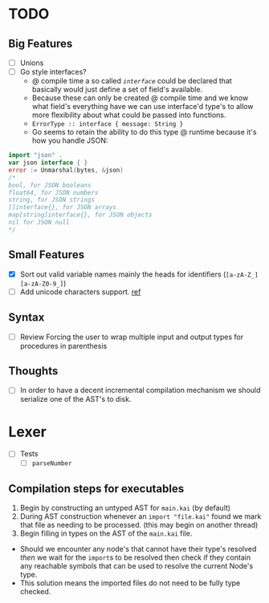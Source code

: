 
# TODO

## Big Features
- [ ] Unions
- [ ] Go style interfaces?
  - @ compile time a so called _`interface`_ could be declared that basically would just define a set of field's available.
  - Because these can only be created @ compile time and we know what field's everything have we can use interface'd type's to allow more flexibility about what could be passed into functions.
  - `ErrorType :: interface { message: String }`
  - Go seems to retain the ability to do this type @ runtime because it's how you handle JSON:
```go
import "json" .
var json interface { }
error := Unmarshal(bytes, &json)
/*
bool, for JSON booleans
float64, for JSON numbers
string, for JSON strings
[]interface{}, for JSON arrays
map[string]interface{}, for JSON objects
nil for JSON null
*/
```

## Small Features
- [x] Sort out valid variable names mainly the heads for identifiers (`[a-zA-Z_][a-zA-Z0-9_]`)
- [ ] Add unicode characters support. [ref](https://developer.apple.com/library/ios/documentation/Swift/Conceptual/Swift_Programming_Language/LexicalStructure.html)

## Syntax
- [ ] Review Forcing the user to wrap multiple input and output types for procedures in parenthesis

## Thoughts

- [ ] In order to have a decent incremental compilation mechanism we should serialize one of the AST's to disk.

# Lexer

- [ ] Tests
  - [ ] `parseNumber`

## Compilation steps for executables

1. Begin by constructing an untyped AST for `main.kai` (by default)
2. During AST construction whenever an `import "file.kai"` found we mark that file as needing to be processed. (this may begin on another thread)
3. Begin filling in types on the AST of the `main.kai` file.
  - Should we encounter any node's that cannot have their type's resolved _then_ we wait for the `import`s to be resolved then check if they contain any reachable symbols that can be used to resolve the current Node's type.
  - This solution means the imported files do not need to be fully type checked.
